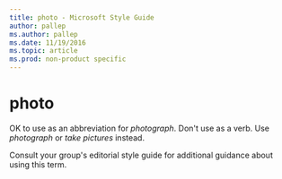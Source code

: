 ```yaml
---
title: photo - Microsoft Style Guide
author: pallep
ms.author: pallep
ms.date: 11/19/2016
ms.topic: article
ms.prod: non-product specific
---
```


# photo

OK to use as an abbreviation for *photograph*. Don't use as a verb. Use *photograph* or *take pictures* instead.

Consult your group's editorial style guide for additional guidance about using this term. 
